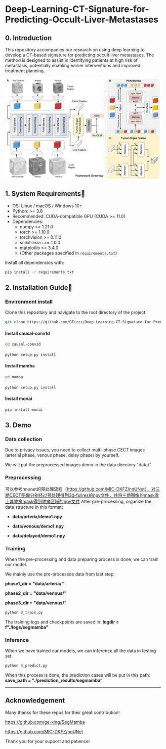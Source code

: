 # Deep-Learning-CT-Signature-for-Predicting-Occult-Liver-Metastases

## 0. Introduction

This repository accompanies our research on using deep learning to develop a CT-based signature for predicting occult liver metastases. The method is designed to assist in identifying patients at high risk of metastasis, potentially enabling earlier interventions and improved treatment planning.

![Model Overview](images/our_framework.jpg)

## 1. System Requirements🔧

- OS: Linux / macOS / Windows 10+
- Python: >= 3.8
- Recommended: CUDA-compatible GPU (CUDA >= 11.0)
- Dependencies:
  - numpy >= 1.21.0  
  - torch >= 1.10.0  
  - torchvision >= 0.11.0  
  - scikit-learn >= 1.0.0  
  - matplotlib >= 3.4.0  
  - (Other packages specified in `requirements.txt`)

Install all dependencies with:
```bash
pip install -r requirements.txt
```
## 2. Installation Guide📅

### Environment install
Clone this repository and navigate to the root directory of the project.

```bash
git clone https://github.com/GFizzz/Deep-Learning-CT-Signature-for-Predicting-Occult-Liver-Metastases.git

```
#### Install causal-conv1d

```bash
cd causal-conv1d

python setup.py install
```

#### Install mamba

```bash
cd mamba

python setup.py install
```

#### Install monai 

```bash
pip install monai
```

## 3. Demo

### Data collection

Due to privacy issues, you need to collect multi-phase CECT images (arterial phase, venous phase, delay phase) by yourself.

We will put the preprocessed images demo in the data directory "data/"

### Preprocessing
可以参考nnunet的预处理流程（https://github.com/MIC-DKFZ/nnUNet），对三期CECT图像分别经过预处理得到3d-fullres的npy文件，并将三期图像的mask乘上其肿瘤mask得到肿瘤区域的npy文件
After pre-processing, organize the data structure in this format:

- **data/arteria/demo1.npy**

- **data/venous/demo1.npy**

- **data/delayed/demo1.npy**

### Training 

When the pre-processing and data preparing process is done, we can train our model.

We mainly use the pre-processde data from last step: 

**phase1_dir = "data/arteria/"**

**phase2_dir = "data/venous/"**

**phase3_dir = "data/venous/"**

```bash 
python 3_train.py
```

The training logs and checkpoints are saved in:
**logdir = f"./logs/segmamba"**




### Inference 

When we have trained our models, we can inference all the data in testing set.

```bash 
python 4_predict.py
```

When this process is done, the prediction cases will be put in this path:
**save_path = "./prediction_results/segmamba"**


---
## Acknowledgement
Many thanks for these repos for their great contribution!

https://github.com/ge-xing/SegMamba 

https://github.com/MIC-DKFZ/nnUNet


Thank you for your support and patience!


